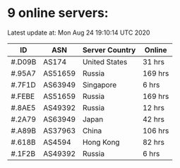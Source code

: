 # 9 online servers:

Latest update at: Mon Aug 24 19:10:14 UTC 2020

| ID | ASN | Server Country | Online |
| -- | --- | -------------- | ------ |
| #.D09B | AS174 | United States | 31 hrs |
| #.95A7 | AS51659 | Russia | 169 hrs |
| #.7F1D | AS63949 | Singapore | 6 hrs |
| #.FEBE | AS51659 | Russia | 169 hrs |
| #.8AE5 | AS49392 | Russia | 12 hrs |
| #.2A79 | AS63949 | Japan | 42 hrs |
| #.A89B | AS37963 | China | 106 hrs |
| #.618B | AS4594 | Hong Kong | 82 hrs |
| #.1F2B | AS49392 | Russia | 6 hrs |

